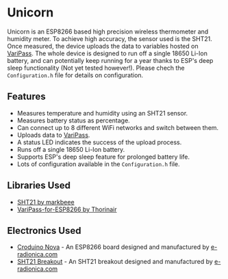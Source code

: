 # Unicorn
Unicorn is an ESP8266 based high precision wireless thermometer and humidity meter. To achieve high accuracy, the sensor used is the SHT21. Once measured, the device uploads the data to variables hosted on [VariPass](https://varipass.org/). The whole device is designed to run off a single 18650 Li-Ion battery, and can potentially keep running for a year thanks to ESP's deep sleep functionality (Not yet tested however!). Please chech the `Configuration.h` file for details on configuration.

## Features
* Measures temperature and humidity using an SHT21 sensor.
* Measures battery status as percentage.
* Can connect up to 8 different WiFi networks and switch between them.
* Uploads data to [VariPass](https://varipass.org/).
* A status LED indicates the success of the upload process.
* Runs off a single 18650 Li-Ion battery.
* Supports ESP's deep sleep feature for prolonged battery life.
* Lots of configuration available in the `Configuration.h` file.

## Libraries Used
* [SHT21 by markbeee](https://github.com/markbeee/SHT21)
* [VariPass-for-ESP8266 by Thorinair](https://github.com/Thorinair/VariPass-for-ESP8266)

## Electronics Used
* [Croduino Nova](https://github.com/e-radionicacom/Croduino-NOVA-Eagle-Files) - An ESP8266 board designed and manufactured by [e-radionica.com](https://e-radionica.com/en/)
* [SHT21 Breakout](https://github.com/e-radionicacom/SHT21-breakout-board-Eagle-files) - An SHT21 breakout designed and manufactured by [e-radionica.com](https://e-radionica.com/en/)